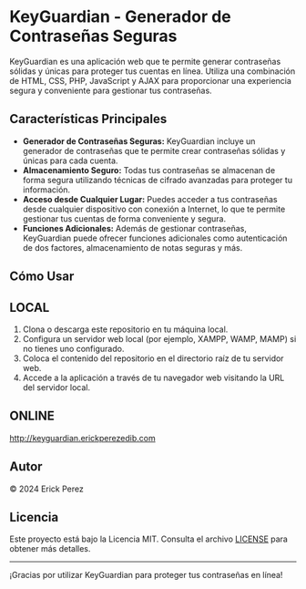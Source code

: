 # KeyGuardian - Generador de Contraseñas Seguras

KeyGuardian es una aplicación web que te permite generar contraseñas sólidas y únicas para proteger tus cuentas en línea. Utiliza una combinación de HTML, CSS, PHP, JavaScript y AJAX para proporcionar una experiencia segura y conveniente para gestionar tus contraseñas.

## Características Principales

- **Generador de Contraseñas Seguras:** KeyGuardian incluye un generador de contraseñas que te permite crear contraseñas sólidas y únicas para cada cuenta.
- **Almacenamiento Seguro:** Todas tus contraseñas se almacenan de forma segura utilizando técnicas de cifrado avanzadas para proteger tu información.
- **Acceso desde Cualquier Lugar:** Puedes acceder a tus contraseñas desde cualquier dispositivo con conexión a Internet, lo que te permite gestionar tus cuentas de forma conveniente y segura.
- **Funciones Adicionales:** Además de gestionar contraseñas, KeyGuardian puede ofrecer funciones adicionales como autenticación de dos factores, almacenamiento de notas seguras y más.

## Cómo Usar

## LOCAL

1. Clona o descarga este repositorio en tu máquina local.
2. Configura un servidor web local (por ejemplo, XAMPP, WAMP, MAMP) si no tienes uno configurado.
3. Coloca el contenido del repositorio en el directorio raíz de tu servidor web.
4. Accede a la aplicación a través de tu navegador web visitando la URL del servidor local.

## ONLINE

http://keyguardian.erickperezedib.com

## Autor

© 2024 Erick Perez

## Licencia

Este proyecto está bajo la Licencia MIT. Consulta el archivo [LICENSE](LICENSE) para obtener más detalles.

---

¡Gracias por utilizar KeyGuardian para proteger tus contraseñas en línea!
